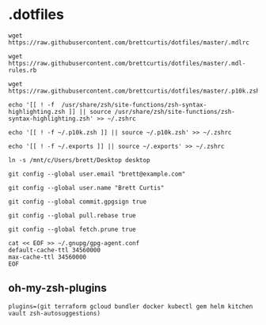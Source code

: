 # .dotfiles

```none
wget https://raw.githubusercontent.com/brettcurtis/dotfiles/master/.mdlrc
```

```none
wget https://raw.githubusercontent.com/brettcurtis/dotfiles/master/.mdl-rules.rb
```

```none
wget https://raw.githubusercontent.com/brettcurtis/dotfiles/master/.p10k.zsh
```

```none
echo '[[ ! -f  /usr/share/zsh/site-functions/zsh-syntax-highlighting.zsh ]] || source /usr/share/zsh/site-functions/zsh-syntax-highlighting.zsh' >> ~/.zshrc
```

```none
echo '[[ ! -f ~/.p10k.zsh ]] || source ~/.p10k.zsh' >> ~/.zshrc
```

```none
echo '[[ ! -f ~/.exports ]] || source ~/.exports' >> ~/.zshrc
```

```none
ln -s /mnt/c/Users/brett/Desktop desktop
```

```none
git config --global user.email "brett@example.com"
```

```none
git config --global user.name "Brett Curtis"
```

```none
git config --global commit.gpgsign true
```

```none
git config --global pull.rebase true
```

```none
git config --global fetch.prune true
```

```none
cat << EOF >> ~/.gnupg/gpg-agent.conf
default-cache-ttl 34560000
max-cache-ttl 34560000
EOF
```

## oh-my-zsh-plugins

```none
plugins=(git terraform gcloud bundler docker kubectl gem helm kitchen vault zsh-autosuggestions)
```
